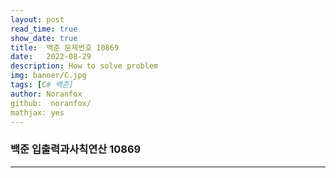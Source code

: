 ```yaml
---
layout: post
read_time: true
show_date: true
title:  백준 문제번호 10869
date:   2022-08-29
description: How to solve problem
img: banner/C.jpg
tags: [C# 백준]
author: Noranfox
github:  noranfox/
mathjax: yes
---
```


### 백준 입출력과사칙연산 10869
---
